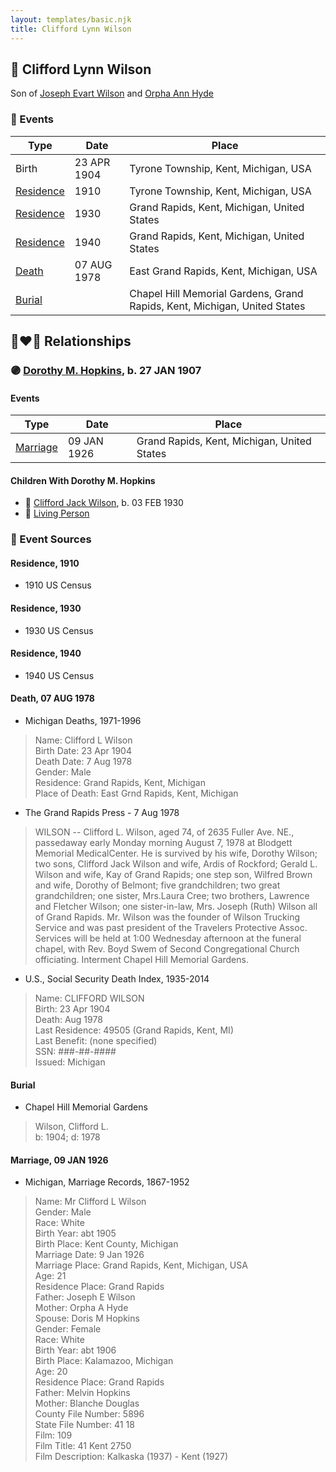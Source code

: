 ```yaml
---
layout: templates/basic.njk
title: Clifford Lynn Wilson
---
```

## 🔵 Clifford Lynn Wilson

Son of [Joseph Evart Wilson](/people/5/57306025) and [Orpha Ann Hyde](/people/6/63932813)

### 📆 Events

Type | Date | Place
------ | ------ | ------
Birth | 23 APR 1904 | Tyrone Township, Kent, Michigan, USA
[Residence](#event-b1e127a2-f7b3-4d40-a7d1-147895d8b252) | 1910 | Tyrone Township, Kent, Michigan, USA
[Residence](#event-00dd94de-8cc8-45f1-abf5-13ab00f01178) | 1930 | Grand Rapids, Kent, Michigan, United States
[Residence](#event-735102ea-faef-4785-b5b7-4845f9693fb3) | 1940 | Grand Rapids, Kent, Michigan, United States
[Death](#event-53c150a8-e921-4ae9-821d-c203148e87be) | 07 AUG 1978 | East Grand Rapids, Kent, Michigan, USA
[Burial](#event-4758d1ed-ca41-4ac2-af13-49d0adf52330) |  | Chapel Hill Memorial Gardens, Grand Rapids, Kent, Michigan, United States

## 👩‍❤️‍👨 Relationships

### 🟣 [Dorothy M. Hopkins](/people/8/86759136), b. 27 JAN 1907

#### Events

Type | Date | Place
------ | ------ | ------
[Marriage](#event-ce3d8bed-7b80-4312-a7dc-873b97fba0b9) | 09 JAN 1926 | Grand Rapids, Kent, Michigan, United States
#### Children With Dorothy M. Hopkins
* 🔵 [Clifford Jack Wilson](/people/4/40508928), b. 03 FEB 1930
* 🔵 [Living Person](/people/6/67314316)
### 📰 Event Sources

#### <a id="event-b1e127a2-f7b3-4d40-a7d1-147895d8b252"></a> Residence, 1910
* 1910 US Census

#### <a id="event-00dd94de-8cc8-45f1-abf5-13ab00f01178"></a> Residence, 1930
* 1930 US Census

#### <a id="event-735102ea-faef-4785-b5b7-4845f9693fb3"></a> Residence, 1940
* 1940 US Census

#### <a id="event-53c150a8-e921-4ae9-821d-c203148e87be"></a> Death, 07 AUG 1978
* Michigan Deaths, 1971-1996
>   
  > Name:  Clifford L Wilson  
  > Birth Date: 23 Apr 1904  
  > Death Date: 7 Aug 1978  
  > Gender: Male  
  > Residence: Grand Rapids, Kent, Michigan  
  > Place of Death: East Grnd Rapids, Kent, Michigan
* The Grand Rapids Press  - 7 Aug 1978
>   
  > WILSON -- Clifford L. Wilson, aged 74, of 2635 Fuller Ave. NE., passedaway early Monday morning August 7, 1978 at Blodgett Memorial MedicalCenter. He is survived by his wife, Dorothy Wilson; two sons, Clifford Jack Wilson and wife, Ardis of Rockford; Gerald L. Wilson and wife, Kay of Grand Rapids; one step son, Wilfred Brown and wife, Dorothy of Belmont; five grandchildren; two great grandchildren; one sister, Mrs.Laura Cree; two brothers, Lawrence and Fletcher Wilson; one sister-in-law, Mrs. Joseph (Ruth) Wilson all of Grand Rapids. Mr. Wilson was the founder of Wilson Trucking Service and was past president of the Travelers Protective Assoc. Services will be held at 1:00 Wednesday afternoon at the funeral chapel, with Rev. Boyd Swem of Second Congregational Church officiating. Interment Chapel Hill Memorial Gardens.
* U.S., Social Security Death Index, 1935-2014
>   
  > Name: CLIFFORD WILSON  
  > Birth: 23 Apr 1904  
  > Death: Aug 1978  
  > Last Residence: 49505 (Grand Rapids, Kent, MI)  
  > Last Benefit: (none specified)  
  > SSN: ###-##-####  
  > Issued: Michigan

#### <a id="event-4758d1ed-ca41-4ac2-af13-49d0adf52330"></a> Burial
* Chapel Hill Memorial Gardens
>   
  > Wilson, Clifford L.  
  > b: 1904; d: 1978

#### <a id="event-ce3d8bed-7b80-4312-a7dc-873b97fba0b9"></a> Marriage, 09 JAN 1926
* Michigan, Marriage Records, 1867-1952
>   
  > Name: Mr Clifford L Wilson  
  > Gender: Male  
  > Race: White  
  > Birth Year: abt 1905  
  > Birth Place: Kent County, Michigan  
  > Marriage Date: 9 Jan 1926  
  > Marriage Place: Grand Rapids, Kent, Michigan, USA  
  > Age: 21  
  > Residence Place: Grand Rapids  
  > Father: Joseph E Wilson  
  > Mother: Orpha A Hyde  
  > Spouse: Doris M Hopkins  
  > Gender: Female  
  > Race: White  
  > Birth Year: abt 1906  
  > Birth Place: Kalamazoo, Michigan  
  > Age: 20  
  > Residence Place: Grand Rapids  
  > Father: Melvin Hopkins  
  > Mother: Blanche Douglas  
  > County File Number: 5896  
  > State File Number: 41 18  
  > Film: 109  
  > Film Title: 41 Kent 2750  
  > Film Description: Kalkaska (1937) - Kent (1927)